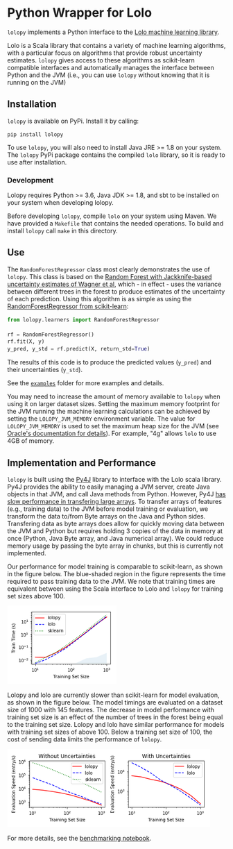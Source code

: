 # Python Wrapper for Lolo

`lolopy` implements a Python interface to the [Lolo machine learning library](https://github.com/CitrineInformatics/lolo).

Lolo is a Scala library that contains a variety of machine learning algorithms, with a particular focus on algorithms that provide robust uncertainty estimates.
`lolopy` gives access to these algorithms as scikit-learn compatible interfaces and automatically manages the interface between Python and the JVM (i.e., you can use `lolopy` without knowing that it is running on the JVM)

## Installation

`lolopy` is available on PyPi. Install it by calling:
 
 ```
 pip install lolopy
 ```
 
 To use `lolopy`, you will also need to install Java JRE >= 1.8 on your system.
 The `lolopy` PyPi package contains the compiled `lolo` library, so it is ready to use after installation.


### Development 

Lolopy requires Python >= 3.6, Java JDK >= 1.8, and sbt to be installed on your system when developing lolopy.  

Before developing `lolopy`, compile `lolo` on your system using Maven.
We have provided a `Makefile` that contains the needed operations.
To build and install `lolopy` call `make` in this directory.

## Use

The `RandomForestRegressor` class most clearly demonstrates the use of `lolopy`.
This class is based on the [Random Forest with Jackknife-based uncertainty estimates of Wagner et al](http://jmlr.org/papers/volume15/wager14a/wager14a.pdf),
which - in effect - uses the variance between different trees in the forest to produce estimates of the uncertainty of each prediction.
Using this algorithm is as simple as using the [RandomForestRegressor from scikit-learn](https://scikit-learn.org/stable/modules/generated/sklearn.ensemble.RandomForestRegressor.html):

```python
from lolopy.learners import RandomForestRegressor

rf = RandomForestRegressor()
rf.fit(X, y)
y_pred, y_std = rf.predict(X, return_std=True)
```

The results of this code is to produce the predicted values (`y_pred`) and their uncertainties (`y_std`).

See the [`examples`](./examples) folder for more examples and details.

You may need to increase the amount of memory available to `lolopy` when using it on larger dataset sizes.
Setting the maximum memory footprint for the JVM running the machine learning calculations can be
 achieved by setting the `LOLOPY_JVM_MEMORY` environment variable.
The value for `LOLOPY_JVM_MEMORY` is used to set the maximum heap size for the JVM 
(see [Oracle's documentation for details](https://docs.oracle.com/cd/E21764_01/web.1111/e13814/jvm_tuning.htm#PERFM164)).
For example, "4g" allows `lolo` to use 4GB of memory.

## Implementation and Performance

`lolopy` is built using the [Py4J](https://www.py4j.org/) library to interface with the Lolo scala library.
Py4J provides the ability to easily managing a JVM server, create Java objects in that JVM, and call Java methods from Python. 
However, Py4J  [has slow performance in transfering large arrays](https://github.com/bartdag/py4j/issues/159).
To transfer arrays of features (e.g., training data) to the JVM before model training or evaluation, we transform the data to/from Byte arrays on the Java and Python sides. 
Transfering data as byte arrays does allow for quickly moving data between the JVM and Python but requires holding 3 copies of the data in memory at once (Python, Java Byte array, and Java numerical array).
We could reduce memory usage by passing the byte array in chunks, but this is currently not implemented.

Our performance for model training is comparable to scikit-learn, as shown in the figure below. 
The blue-shaded region in the figure represents the time required to pass training data to the JVM.
We note that training times are equivalent between using the Scala interface to Lolo and `lolopy` for training set sizes above 100.

![training performance](./examples/profile/training-performance.png)
 
Lolopy and lolo are currently slower than scikit-learn for model evaluation, as shown in the figure below.
The model timings are evaluated on a dataset size of 1000 with 145 features.
The decrease in model performance with training set size is an effect of the number of trees in the forest being equal to the training set size. 
Lolopy and lolo have similar performance for models with training set sizes of above 100.
Below a training set size of 100, the cost of sending data limits the performance of `lolopy`. 

![evaluation performance](./examples/profile/evaluation-performance.png)

For more details, see the [benchmarking notebook](./examples/profile/scaling-test.ipynb).
